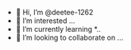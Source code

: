 - 👋 Hi, I’m @deetee-1262
- 👀 I’m interested ...
- 🌱 I’m currently learning *..
- 💞️ I’m looking to collaborate on ...

<!---
deetee-1262/deetee-1262 is a ✨ special ✨ repository because its `README.md` (this file) appears on your GitHub profile.
You can click the Preview link to take a look at your changes.
--->
